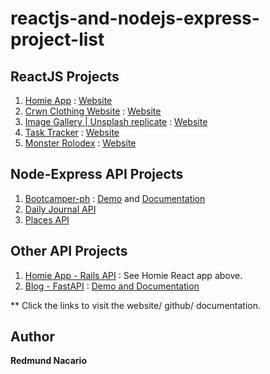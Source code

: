 # reactjs-and-nodejs-express-project-list

## ReactJS Projects

1. [Homie App](https://github.com/homie-avion/homie-react) : [Website](https://homie-app.netlify.app/)
2. [Crwn Clothing Website](https://github.com/redmundnacario/crwn-clothing) : [Website](https://crwn-clothing-ph.netlify.app/)
3. [Image Gallery | Unsplash replicate](https://github.com/redmundnacario/image-gallery) : [Website](https://redmundnacario.github.io/image-gallery/)
4. [Task Tracker](https://github.com/redmundnacario/task-tracker) : [Website](https://redmundnacario.github.io/task-tracker/)
6. [Monster Rolodex](https://github.com/redmundnacario/monsters-rolodex) : [Website](https://redmundnacario.github.io/monsters-rolodex/)

## Node-Express API Projects
1. [Bootcamper-ph](https://github.com/redmundnacario/DevCamper-API-node-express) : [Demo](https://github.com/redmundnacario/DevCamper-API-node-express) and [Documentation](https://documenter.getpostman.com/view/4750687/UV5RkKRA)
2. [Daily Journal API](https://github.com/redmundnacario/mern-journal-api)
3. [Places API](https://github.com/redmundnacario/node-express/tree/master/places-app)

## Other API Projects
1. [Homie App - Rails API](https://github.com/homie-avion/homie-rails-api-v2) : See Homie React app above.
2. [Blog - FastAPI](https://github.com/redmundnacario/blog-FastAPI) : [Demo and Documentation](https://0ma6fr.deta.dev/docs)

** Click the links to visit the website/ github/ documentation.

## Author

**Redmund Nacario**
